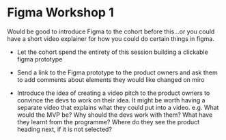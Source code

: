 # Figma Workshop 1

Would be good to introduce Figma to the cohort before this...or you could have a short video explainer for how you could do certain things in figma.

- Let the cohort spend the entirety of this session building a clickable figma prototype

- Send a link to the Figma prototype to the product owners and ask them to add comments about elements they would like changed on miro

- Introduce the idea of creating a video pitch to the product owners to convince the devs to work on their idea. It might be worth having a separate video that explains what they could put into a video. e.g. What would the MVP be? Why should the devs work with them? What have they learnt from the programme? Where do they see the product heading next, if it is not selected?
